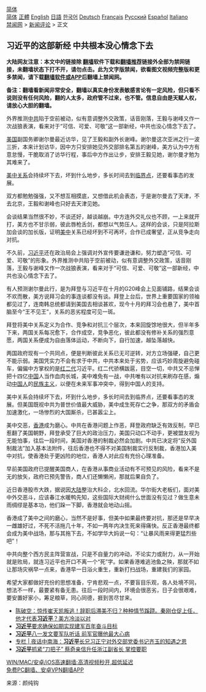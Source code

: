  <!-- 面包屑导航 --> <div class="breadcrumb"><!-- GTranslate: https://gtranslate.io/ -->  <div class="switcher notranslate">  <div class="selected">  <a href="#" onclick="return false;"> 简体</a>  </div>  <div class="option">  <a href="https://www.bannedbook.org" onclick="doGTranslate('zh-CN|zh-CN');jQuery('div.switcher div.selected a').html(jQuery(this).html());return false;" title="简体中文" class="nturl selected"> 简体</a>  <a href="https://www.bannedbook.org/zh-tw/" onclick="doGTranslate('zh-CN|zh-TW');jQuery('div.switcher div.selected a').html(jQuery(this).html());return false;" title="繁體中文" class="nturl"> 正體</a>  <a href="https://www.bannedbook.org/en/" onclick="doGTranslate('zh-CN|en');jQuery('div.switcher div.selected a').html(jQuery(this).html());return false;" title="English" class="nturl"> English</a>  <a href="https://www.bannedbook.org/ja/" onclick="doGTranslate('zh-CN|ja');jQuery('div.switcher div.selected a').html(jQuery(this).html());return false;" title="日本語" class="nturl"> 日語</a>  <a href="https://www.bannedbook.org/ko/" onclick="doGTranslate('zh-CN|ko');jQuery('div.switcher div.selected a').html(jQuery(this).html());return false;" title="한국어" class="nturl"> 한국어</a>  <a href="https://www.bannedbook.org/de/" onclick="doGTranslate('zh-CN|de');jQuery('div.switcher div.selected a').html(jQuery(this).html());return false;" title="Deutsch" class="nturl"> Deutsch</a>  <a href="https://www.bannedbook.org/fr/" onclick="doGTranslate('zh-CN|fr');jQuery('div.switcher div.selected a').html(jQuery(this).html());return false;" title="Français" class="nturl"> Français</a>  <a href="https://www.bannedbook.org/ru/" onclick="doGTranslate('zh-CN|ru');jQuery('div.switcher div.selected a').html(jQuery(this).html());return false;" title="Русский" class="nturl"> Русский</a>  <a href="https://www.bannedbook.org/es/" onclick="doGTranslate('zh-CN|es');jQuery('div.switcher div.selected a').html(jQuery(this).html());return false;" title="Español" class="nturl"> Español</a>  <a href="https://www.bannedbook.org/it/" onclick="doGTranslate('zh-CN|it');jQuery('div.switcher div.selected a').html(jQuery(this).html());return false;" title="Italiano" class="nturl"> Italiano</a>  </div>  </div>      <div class='breadcrumb-sub'><!-- Breadcrumb NavXT 6.3.0 --> <a href="https://www.bannedbook.org/" class="home">禁闻网</a> &gt; <a href="https://www.bannedbook.org/bnews/comments/" class="category">新闻评论</a> &gt; 正文</div></div><h2>习近平的这部新经 中共根本没心情念下去</h2> <p class="notice"><b>大陆网友注意：本文中的链接除 <a href="https://github.com/bannedbook/fanqiang" >翻墙</a>软件下载和<a href="https://github.com/killgcd/justmysocks/blob/master/README.md">翻墙推荐</a>链接外全部为禁网链接，未翻墙状态下打不开，请勿点击。此为文字版禁闻，欲看图文视频完整版和更多禁闻，请下载<a href="https://github.com/bannedbook/fanqiang">翻墙软件或APP</a>后翻墙上禁闻网。</p><p>备注：翻墙看新闻非常安全，翻墙以真实身份发表敏感言论有一定风险，但只看不说则没有任何风险，翻的人太多，政府管不过来，也不管。信息自由是天赋人权，请放心大胆的翻墙。</b></p>  <div class="entry"> <p id="summary">外界推测<a href="https://www.bannedbook.org/bnews/tag/%e4%b8%ad%e5%85%b1/" class="st_tag internal_tag" rel="tag" title="标签 中共 下的日志">中共</a>陷于空前被动，似有意调整外交政策，话音刚落，王毅与谢峰又作一次战狼表演，看来对于“可信、可爱、可敬”这一部新经，中共也没心情念下去了。</p> <p><a href="https://www.bannedbook.org/bnews/tag/%e7%be%8e%e5%9b%bd/" class="st_tag internal_tag" rel="tag" title="标签 美国 下的日志">美国</a>副国务卿谢尔曼最近访华，见了王毅和副外长谢峰。谢尔曼这次亚洲之行一波三折，本来计划访华，因中方只安排她见外交部排名第五的谢峰，美方认为中方有意怠慢，干脆取消了访华行程，事后中方作出让步，安排王毅见她，谢尔曼才勉为其难来了。</p> <p><strong></strong></p> <p><a href="https://www.bannedbook.org/bnews/tag/%e7%be%8e%e4%b8%ad%e5%85%b3%e7%b3%bb/" class="st_tag internal_tag" rel="tag" title="标签 美中关系 下的日志">美中关系</a>会持续坏下去，坏到什么地步，多长时间去到<a href="https://www.bannedbook.org/bnews/tag/%E4%B8%B4%E7%95%8C%E7%82%B9/" class="st_tag internal_tag" rel="tag" title="标签 临界点 下的日志">临界点</a>，还要看事态的发展。</p>  <p>双方都勉勉强强，又不想互相摸底，又想借此机会表态，于是谢尔曼去了天津，不去北京，王毅和谢峰也只好去天津见她。</p> <p>会谈结果当然很不妙，不谈还好，越谈越崩。中方连外交礼仪也不顾，一上来就开打，美方也不甘示弱，彼此唇枪舌剑，都想以气势压人。这样的会谈，只是阿拉斯加会谈的加长版，证明<a href="https://www.bannedbook.org/bnews/tag/%e7%be%8e%e4%b8%ad/" class="st_tag internal_tag" rel="tag" title="标签 美中 下的日志">美中</a>关系已经坏到不可再坏，合作已成奢望，正从竞争走向对抗。</p> <p>不久前，<a href="https://www.bannedbook.org/bnews/tag/%e4%b9%a0%e8%bf%91%e5%b9%b3/" class="st_tag internal_tag" rel="tag" title="标签 习近平 下的日志">习近平</a>还在政治局会上强调对外宣传要谦逊谦和，努力塑造“可信、可爱、可敬”的形象。外界推测中共陷于空前被动，似有意调整外交政策，话音刚落，王毅与谢峰又作一次战狼表演，看来对于“可信、可爱、可敬”这一部新经，中共也没心情念下去了。</p> <p>有人预测谢尔曼此行，是为拜登与习近平在十月的G20峰会上见面铺路，结果会谈不欢而散，美方说拜习会的事连谈都没有谈。拜登上台后，世界上重要国家的领袖都见过了，连南韩总统都请到美国去相谈甚欢，现今十月的拜习会也悬了，美中首脑至今“王不见王”，关系的恶劣程度可见一斑。</p>  <p>拜登将美中关系定义为合作、竞争和对抗三个层次，本来回旋馀地很大，但半年多下来，两国关系每况愈下，合作成空，竞争恶化，彼此都没有修补关系的强烈意愿，两国关系便成为自由落体运动，不断向下，自行加速，越坠落越快。</p> <p>两国政府现有一个共同点，便是判断彼此关系已无可逆转，对方立场强硬，自己更不能示弱。美国凭实力不会有求于中共，中共本来处于劣势，应该巧妙周旋避免碰车，偏偏中方掌权的是<a href="https://www.bannedbook.org/bnews/tag/%e7%ba%a2%e4%ba%8c%e4%bb%a3/" class="st_tag internal_tag" rel="tag" title="标签 红二代 下的日志">红二代</a>习近平。红二代骄横跋扈，目空一切，中共又不忌惮把十四亿<span class='wp_keywordlink_affiliate'><a href="https://www.bannedbook.org/" title="中国" target="_blank">中国</a></span>人当作血肉长城，美中难免有一战，中共唯有以对抗来刷存在感，煽动<a href="https://www.bannedbook.org/bnews/tag/%e4%b8%ad%e5%9b%bd%e4%ba%ba/" class="st_tag internal_tag" rel="tag" title="标签 中国人 下的日志">中国人</a>的<span class='wp_keywordlink'><a href="https://www.bannedbook.org/forum11/topic333.html" title="禁片：民族主义和三座大山" target="_blank">民族主义</a></span>，以便在未来军事冲突中，得到中国人的支持。</p> <p>美中关系会持续坏下去，坏到什么地步，多长时间去到临界点，还要看事态的发展。但美国既视中共为普世价值最大威胁，美中成生死存亡之争，那双方的矛盾会加速激化，一场惨烈的大国厮杀，已甚嚣尘上。</p> <p>美中交恶，<a href="https://www.bannedbook.org/bnews/tag/%e9%a6%99%e6%b8%af/" class="st_tag internal_tag" rel="tag" title="标签 香港 下的日志">香港</a>成为磨心。中共在香港问题上作恶，拜登政府缺乏有效反制，早已惹翻了美国朝野，拜登承受了巨大的政治压力，美国只动口不动手，更被盟友视为无能怕事，往后一段时间，美国对香港的制裁必然会加剧。中共已决定将“反外国制裁法”加入基本法附件，往后香港也不得不对美国制裁实行反制裁，香港加入美中对抗，使香港处于更凶险的地位，香港人对此应有充份心理准备。</p>  <p>早前美国政府已提醒美国商人，在香港从事商业活动有不可预见的风险，看来不是无的放矢，政府已预先警告，商人们还懒懒闲，那就后果自负了。</p> <p>近日香港股市大跌，据说因<span class='wp_keywordlink_affiliate'><a href="https://www.bannedbook.org/" title="大陆" target="_blank">大陆</a></span>整治大科企，北水回流。华尔街大老板们，面对美中外交恶斗，应该春江水暖鸭先知，这些国际大财阀什么世面没有见过？做生意未雨绸缪是基本功，他们跺一下脚，香港就会地动山摇。</p> <p>香港成了美中之间的磨心，当然不是好事，但美中如果最终要对抗，那还是早早决一雌雄好过，不死不活拖几十年，不如一两年内决生死来得痛快。反正香港最终都会成为美中战场，那与其拖下去，不如学华大妈说一句：“让暴风雨来得更猛烈些吧”！</p> <p>中共向整个西方民主阵营宣战，只是不自量力的冲动，不论实力或耐力，从一开始就是败局，就连习近平也开口不离一个“死”字。如果香港难逃池鱼之殃，那就不如让那场灾祸早一点来，香港早一日浴火重生，重新打扫战场，重建我们的家园。</p>  <p>希望大家都做好充份的思想准备，宁肯悲观一点，不要盲目乐观，各人处境不同，想法不一样，最要紧有备无患。往后一段时间内，环境会很恶劣，日子会很艰难，要安置好家小，筹足粮草，同心同德，捱到苦尽甘来。</p> <ul class='op-related-articles' title='相关阅读'> <li><a href='https://www.bannedbook.org/bnews/bannedvideo/20210731/1597779.html' target='_blank'>陈破空：惊传崔天凯叛逃！辞职后滞美不归？种种情节蹊跷。秦刚仓促上任，他才代表<b>习近平</b>？美方冷淡以对</a></li> <li><a href='https://www.bannedbook.org/bnews/baitai/20210731/1597761.html' target='_blank'><b>习近平</b>要求确保如期实现建军百年奋斗目标</a></li> <li><a href='https://www.bannedbook.org/bnews/comments/20210731/1597711.html' target='_blank'><b>习近平</b>八一发文要军队听话 前军官曝他最大心病</a></li> <li><a href='https://www.bannedbook.org/bnews/cbnews/20210731/1597564.html' target='_blank'>专栏 | 夜话中南海：<b>习近平</b>长兄习正宁对外交部党委书记齐玉的知遇之恩</a></li> <li><a href='https://www.bannedbook.org/bnews/comments/20210731/1597398.html' target='_blank'><b>习近平</b>抓紧“刀把子” 蔡奇亲信升任浙江副省长 掌控要职</a></li> </ul> <p class="texttj"> <a href="https://github.com/bannedbook/fanqiang/wiki/V2ray%E6%9C%BA%E5%9C%BA" target="_blank">WIN/MAC/安卓/iOS高速翻墙:高清视频秒开,超低延迟</a><br/> <a href="https://github.com/bannedbook/fanqiang/wiki/%E7%A6%81%E9%97%BB%E7%BD%91%E5%AE%89%E5%8D%93%E7%BF%BB%E5%A2%99%E6%96%B0%E9%97%BBAPP" target="_blank">免费PC翻墙、安卓VPN翻墙APP</a></p><p> 来源：颜纯钩 </p><a name='sharetosocial'></a>  <div style="margin-bottom:5px;padding-bottom:5px;clear:both"> <div id="archive-pix-1" class="banner-ads"> <!-- AuctionX Display platform tag START --> <div id="26318x728x90x621x_ADSLOT2" clicktrack="%%CLICK_URL_ESC%%"></div> <!-- AuctionX Display platform tag END --> </div> <div id="archive-pix-2" class="banner-ads"> <!-- AuctionX Display platform tag START --> <div id="26315x300x250x621x_ADSLOT2" clicktrack="%%CLICK_URL_ESC%%"></div> <!-- AuctionX Display platform tag END --> </div> </div>  <div id="archive-pix-1" class="banner-ads"> <!-- AuctionX Display platform tag START --> <div id="26318x728x90x621x_ADSLOT3" clicktrack="%%CLICK_URL_ESC%%"></div> <!-- AuctionX Display platform tag END --> </div> </div><!--END ENTRY--> 